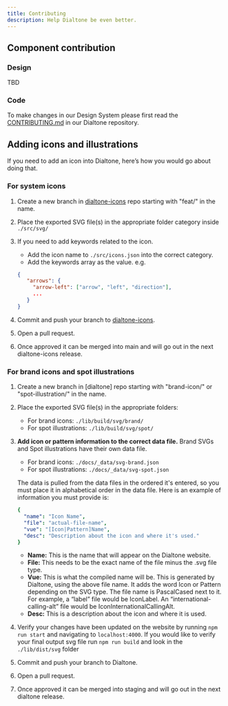 ```yaml
---
title: Contributing
description: Help Dialtone be even better.
---
```


## Component contribution

### Design

TBD

### Code

To make changes in our Design System please first read the
[CONTRIBUTING.md](https://github.com/dialpad/dialtone/blob/staging/.github/CONTRIBUTING.md#contributing)
in our Dialtone repository.

## Adding icons and illustrations

If you need to add an icon into Dialtone, here’s how you would go about doing that.

### For system icons

1. Create a new branch in [dialtone-icons] repo starting with "feat/" in the name.
2. Place the exported SVG file(s) in the appropriate folder category inside `./src/svg/`
3. If you need to add keywords related to the icon.
   - Add the icon name to `./src/icons.json` into the correct category.
   - Add the keywords array as the value. e.g.

   ```json
   {
      "arrows": {
        "arrow-left": ["arrow", "left", "direction"],
        ...
      }
   }
   ```

4. Commit and push your branch to [dialtone-icons].
5. Open a pull request.
6. Once approved it can be merged into main and will go out in the next dialtone-icons release.

### For brand icons and spot illustrations

1. Create a new branch in [dialtone] repo starting with "brand-icon/" or "spot-illustration/" in the name.
2. Place the exported SVG file(s) in the appropriate folders:
   - For brand icons: `./lib/build/svg/brand/`
   - For spot illustrations: `./lib/build/svg/spot/`
3. **Add icon or pattern information to the correct data file.** Brand SVGs and Spot illustrations have
   their own data file.
   - For brand icons: `./docs/_data/svg-brand.json`
   - For spot illustrations: `./docs/_data/svg-spot.json`

   The data is pulled from the data files in the ordered it's entered, so you must place it in alphabetical order
   in the data file. Here is an example of information you must provide is:

    ```yaml
   {
      "name": "Icon Name",
      "file": "actual-file-name",
      "vue": "[Icon|Pattern]Name",
      "desc": "Description about the icon and where it's used."
    }
    ```

   - **Name:** This is the name that will appear on the Dialtone website.
   - **File:** This needs to be the exact name of the file minus the .svg file type.
   - **Vue:** This is what the compiled name will be. This is generated by Dialtone, using the above file name.
     It adds the word Icon or Pattern depending on the SVG type. The file name is PascalCased next to it. For example,
     a “label” file would be IconLabel. An “international-calling-alt” file would be IconInternationalCallingAlt.
   - **Desc:** This is a description about the icon and where it is used.

4. Verify your changes have been updated on the website by running `npm run start` and navigating to `localhost:4000`.
   If you would like to verify your final output svg file run `npm run build` and look in the `./lib/dist/svg` folder
5. Commit and push your branch to Dialtone.
6. Open a pull request.
7. Once approved it can be merged into staging and will go out in the next dialtone release.

[dialtone-icons]: https://github.com/dialpad/dialtone-icons "Dialtone Icons"
